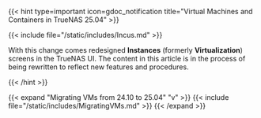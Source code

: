 &NewLine;

{{< hint type=important icon=gdoc_notification title="Virtual Machines and Containers in TrueNAS 25.04" >}}

{{< include file="/static/includes/Incus.md" >}}

With this change comes redesigned **Instances** (formerly **Virtualization**) screens in the TrueNAS UI.
The content in this article is in the process of being rewritten to reflect new features and procedures.

{{< /hint >}}

{{< expand "Migrating VMs from 24.10 to 25.04" "v" >}}
{{< include file="/static/includes/MigratingVMs.md" >}}
{{< /expand >}}
